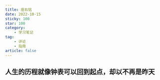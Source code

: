 ```yaml
---
title: 座右铭
date: 2022-10-15
sticky: 100
star: 100
category:
    - 学习笔记
tag:
    - 评论
    - 指南
article: false
---
```


## 人生的历程就像钟表可以回到起点，却以不再是昨天